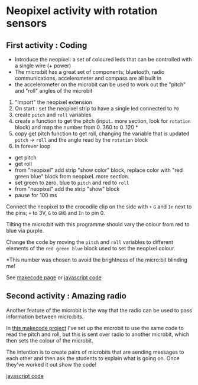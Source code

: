 # Neopixel activity with rotation sensors

## First activity : Coding

* Introduce the neopixel: a set of coloured leds that can be controlled with a single wire (+ power)
* The micro:bit has a great set of components; bluetooth, radio communications, accelerometer and compass are all built in
* the accelerometer on the microbit can be used to work out the "pitch" and "roll" angles of the microbit

 1. "Import" the neopixel extension
 1. On start : set the neopixel strip to have a single led connected to `P0`
 1. create `pitch` and `roll` variables
 1. create a function to get the pitch (input.. more section, look for `rotation` block) and map the number from 0..360 to 0..120 *
 1. copy get pitch function to get roll, changing the variable that is updated `pitch` -> `roll` and the angle read by the `rotation` block  
 1. In forever loop
   * get pitch
   * get roll
   * from "neopixel" add strip "show color" block, replace color with "red green blue" block from neopixel..more section.
   * set green to zero, blue to `pitch` and red to `roll`
   * from "neopixel" add the strip "show" block
   * pause for 100 ms

Connect the neopixel to the crocodile clip on the side with `+` `G` and `In` next to the pins; `+` to 3V, `G` to `GND` and `In` to pin 0.

Tilting the micro:bit with this programme should vary the colour from red to blue via purple.

Change the code by moving the `pitch` and `roll` variables to different elements of the `red green blue` block used to set the neopixel colour.

*This number was chosen to avoid the brightness of the micro:bit blinding me!

See [makecode page](https://makecode.microbit.org/_FqsY89Jpgas4) or [javascript code](neopixel_pitch_and_roll.js)

## Second activity : Amazing radio

Another feature of the microbit is the way that the radio can be used to pass information between micro:bits.

In [this makecode project](https://makecode.microbit.org/_F792c15cdVtD) I've set up the microbit to use the same code to read the pitch and roll, but this is sent over radio to another microbit, which then sets the colour of the microbit.

The intention is to create pairs of microbits that are sending messages to each other and then ask the students to explain what is going on. Once they've worked it out show the code!

[javascript code](neopixel_radio.js)
